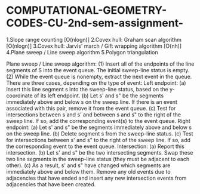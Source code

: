 # COMPUTATIONAL-GEOMETRY-CODES-CU-2nd-sem-assignment-
1.Slope range counting [O(nlogn)]
2.Covex hull: Graham scan algorithm [O(nlogn)]
3.Covex hull: Jarvis' march / Gift wrapping algorithm [O(nh)]
4.Plane sweep / Line sweep algorithm
5.Polygon triangulation



Plane sweep / Line sweep algorithm:
(1) Insert all of the endpoints of the line segments of S into the event queue. The initial sweep-line status
is empty.
(2) While the event queue is nonempty, extract the next event in the queue. There are three cases,
depending on the type of event:
Left endpoint: 
(a) Insert this line segment s into the sweep-line status, based on the y-coordinate of its left
endpoint.
(b) Let s' and s" be the segments immediately above and below s on the sweep line. If there is
an event associated with this pair, remove it from the event queue.
(c) Test for intersections between s and s' and between s and s" to the right of the sweep line. If
so, add the corresponding event(s) to the event queue.
Right endpoint: 
(a) Let s' and s" be the segments immediately above and below s on the sweep line.
(b) Delete segment s from the sweep-line status.
(c) Test for intersections between s' and s" to the right of the sweep line. If so, add the corresponding event to the event queue.
Intersection: 
(a) Report this intersection.
(b) Let s' and s" be the two intersecting segments. Swap these two line segments in the sweep-line
status (they must be adjacent to each other).
(c) As a result, s' and s" have changed which segments are immediately above and below them.
Remove any old events due to adjacencies that have ended and insert any new intersection events from adjacencies that have been created.
